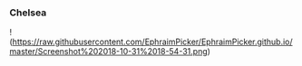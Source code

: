 ### Chelsea

!(https://raw.githubusercontent.com/EphraimPicker/EphraimPicker.github.io/master/Screenshot%202018-10-31%2018-54-31.png)
